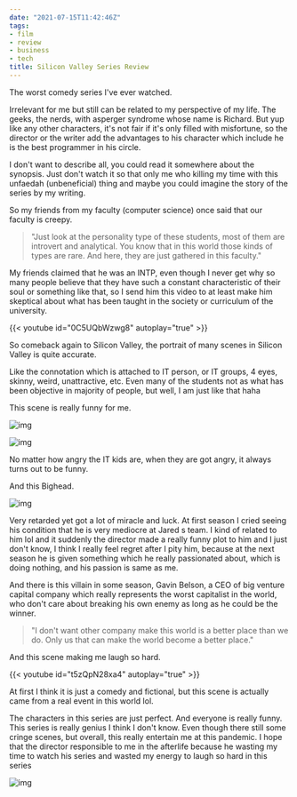 ```yaml
---
date: "2021-07-15T11:42:46Z"
tags:
- film
- review
- business
- tech
title: Silicon Valley Series Review
---
```


The worst comedy series I've ever watched.

Irrelevant for me but still can be related to my perspective of my life. The geeks, the nerds, with asperger syndrome whose name is Richard. But yup like any other characters, it's not fair if it's only filled with misfortune, so the director or the writer add the advantages to his character which include he is the best programmer in his circle.

I don't want to describe all, you could read it somewhere about the synopsis. Just don't watch it so that only me who killing my time with this unfaedah (unbeneficial) thing and maybe you could imagine the story of the series by my writing.

So my friends from my faculty (computer science) once said that our faculty is creepy.

> "Just look at the personality type of these students, most of them are introvert and analytical. You know that in this world those kinds of types are rare. And here, they are just gathered in this faculty." 

My friends claimed that he was an INTP, even though I never get why so many people believe that they have such a constant characteristic of their soul or something like that, so I send him this video to at least make him skeptical about what has been taught in the society or curriculum of the university.


{{< youtube id="0C5UQbWzwg8" autoplay="true" >}}

So comeback again to Silicon Valley, the portrait of many scenes in Silicon Valley is quite accurate.

Like the connotation which is attached to IT person, or IT groups, 4 eyes, skinny, weird, unattractive, etc. Even many of the students not as what has been objective in majority of people, but well, I am just like that haha 

This scene is really funny for me. 

![img](https://catatankemalasan.files.wordpress.com/2021/07/screenshot-9-5.png?w=1024)

![img](https://catatankemalasan.files.wordpress.com/2021/07/screenshot-10-2.png?w=1024)

No matter how angry the IT kids are, when they are got angry, it always turns out to be funny. 

And this Bighead. 

![img](https://external-content.duckduckgo.com/iu/?u=http%3A%2F%2Fcdn.fansided.com%2Fwp-content%2Fblogs.dir%2F280%2Ffiles%2F2017%2F05%2F3a71366fa4c6fc45b71bfb45f82b265ab4eacafe9c37a93009f555c0cae02a3db500806a128bdf0fa75b694f2a5d347a.jpeg&f=1&nofb=1)

Very retarded yet got a lot of miracle and luck. At first season I cried seeing his condition that he is very mediocre at Jared s team. I kind of related to him lol and it suddenly the director made a really funny plot to him and I just don't know, I think I really feel regret after I pity him, because at the next season he is given something which he really passionated about, which is doing nothing, and his passion is same as me.

And there is this villain in some season, Gavin Belson, a CEO of big venture capital company which really represents the worst capitalist in the world, who don't care about breaking his own enemy as long as he could be the winner.

> "I don't want other company make this world is a better place than we do. Only us that can make the world become a better place."


And this scene making me laugh so hard.

{{< youtube id="t5zQpN28xa4" autoplay="true" >}}

At first I think it is just a comedy and fictional, but this scene is actually came from a real event in this world lol.



The characters in this series are just perfect. And everyone is really funny. This series is really genius I think I don't know. Even though there still some cringe scenes, but overall, this really entertain me at this pandemic. I hope that the director responsible to me in the afterlife because he wasting my time to watch his series and wasted my energy to laugh so hard in this series

![img](https://external-content.duckduckgo.com/iu/?u=https%3A%2F%2Fmedia.giphy.com%2Fmedia%2Fz0GuXhTv9fqxy%2Fgiphy.gif&f=1&nofb=1)
